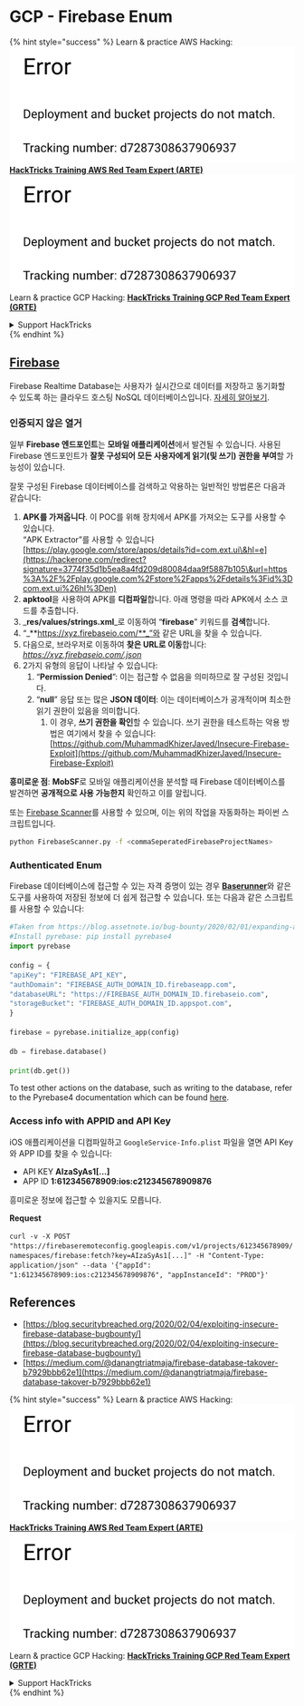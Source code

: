 # GCP - Firebase Enum

{% hint style="success" %}
Learn & practice AWS Hacking:<img src="../../../.gitbook/assets/image (1) (1).png" alt="" data-size="line">[**HackTricks Training AWS Red Team Expert (ARTE)**](https://training.hacktricks.xyz/courses/arte)<img src="../../../.gitbook/assets/image (1) (1).png" alt="" data-size="line">\
Learn & practice GCP Hacking: <img src="../../../.gitbook/assets/image (2).png" alt="" data-size="line">[**HackTricks Training GCP Red Team Expert (GRTE)**<img src="../../../.gitbook/assets/image (2).png" alt="" data-size="line">](https://training.hacktricks.xyz/courses/grte)

<details>

<summary>Support HackTricks</summary>

* Check the [**subscription plans**](https://github.com/sponsors/carlospolop)!
* **Join the** 💬 [**Discord group**](https://discord.gg/hRep4RUj7f) or the [**telegram group**](https://t.me/peass) or **follow** us on **Twitter** 🐦 [**@hacktricks\_live**](https://twitter.com/hacktricks\_live)**.**
* **Share hacking tricks by submitting PRs to the** [**HackTricks**](https://github.com/carlospolop/hacktricks) and [**HackTricks Cloud**](https://github.com/carlospolop/hacktricks-cloud) github repos.

</details>
{% endhint %}

## [Firebase](https://cloud.google.com/sdk/gcloud/reference/firebase/)

Firebase Realtime Database는 사용자가 실시간으로 데이터를 저장하고 동기화할 수 있도록 하는 클라우드 호스팅 NoSQL 데이터베이스입니다. [자세히 알아보기](https://firebase.google.com/products/realtime-database/).

### 인증되지 않은 열거

일부 **Firebase 엔드포인트**는 **모바일 애플리케이션**에서 발견될 수 있습니다. 사용된 Firebase 엔드포인트가 **잘못 구성되어 모든 사용자에게 읽기(및 쓰기) 권한을 부여**할 가능성이 있습니다.

잘못 구성된 Firebase 데이터베이스를 검색하고 악용하는 일반적인 방법론은 다음과 같습니다:

1. **APK를 가져옵니다**. 이 POC를 위해 장치에서 APK를 가져오는 도구를 사용할 수 있습니다.\
“APK Extractor”를 사용할 수 있습니다 [https://play.google.com/store/apps/details?id=com.ext.ui\&hl=e](https://hackerone.com/redirect?signature=3774f35d1b5ea8a4fd209d80084daa9f5887b105\&url=https%3A%2F%2Fplay.google.com%2Fstore%2Fapps%2Fdetails%3Fid%3Dcom.ext.ui%26hl%3Den)
2. **apktool**을 사용하여 APK를 **디컴파일**합니다. 아래 명령을 따라 APK에서 소스 코드를 추출합니다.
3. _**res/values/strings.xml**_로 이동하여 “**firebase**” 키워드를 **검색**합니다.
4. “_**https://xyz.firebaseio.com/**_”와 같은 URL을 찾을 수 있습니다.
5. 다음으로, 브라우저로 이동하여 **찾은 URL로 이동**합니다: _https://xyz.firebaseio.com/.json_
6. 2가지 유형의 응답이 나타날 수 있습니다:
   1. “**Permission Denied**”: 이는 접근할 수 없음을 의미하므로 잘 구성된 것입니다.
   2. “**null**” 응답 또는 많은 **JSON 데이터**: 이는 데이터베이스가 공개적이며 최소한 읽기 권한이 있음을 의미합니다.
      1. 이 경우, **쓰기 권한을 확인**할 수 있습니다. 쓰기 권한을 테스트하는 악용 방법은 여기에서 찾을 수 있습니다: [https://github.com/MuhammadKhizerJaved/Insecure-Firebase-Exploit](https://github.com/MuhammadKhizerJaved/Insecure-Firebase-Exploit)

**흥미로운 점**: **MobSF**로 모바일 애플리케이션을 분석할 때 Firebase 데이터베이스를 발견하면 **공개적으로 사용 가능한지** 확인하고 이를 알립니다.

또는 [Firebase Scanner](https://github.com/shivsahni/FireBaseScanner)를 사용할 수 있으며, 이는 위의 작업을 자동화하는 파이썬 스크립트입니다.
```bash
python FirebaseScanner.py -f <commaSeperatedFirebaseProjectNames>
```
### Authenticated Enum

Firebase 데이터베이스에 접근할 수 있는 자격 증명이 있는 경우 [**Baserunner**](https://github.com/iosiro/baserunner)와 같은 도구를 사용하여 저장된 정보에 더 쉽게 접근할 수 있습니다. 또는 다음과 같은 스크립트를 사용할 수 있습니다:
```python
#Taken from https://blog.assetnote.io/bug-bounty/2020/02/01/expanding-attack-surface-react-native/
#Install pyrebase: pip install pyrebase4
import pyrebase

config = {
"apiKey": "FIREBASE_API_KEY",
"authDomain": "FIREBASE_AUTH_DOMAIN_ID.firebaseapp.com",
"databaseURL": "https://FIREBASE_AUTH_DOMAIN_ID.firebaseio.com",
"storageBucket": "FIREBASE_AUTH_DOMAIN_ID.appspot.com",
}

firebase = pyrebase.initialize_app(config)

db = firebase.database()

print(db.get())
```
To test other actions on the database, such as writing to the database, refer to the Pyrebase4 documentation which can be found [here](https://github.com/nhorvath/Pyrebase4).

### Access info with APPID and API Key <a href="#access-info-with-appid-and-api-key" id="access-info-with-appid-and-api-key"></a>

iOS 애플리케이션을 디컴파일하고 `GoogleService-Info.plist` 파일을 열면 API Key와 APP ID를 찾을 수 있습니다:

* API KEY **AIzaSyAs1\[...]**
* APP ID **1:612345678909:ios:c212345678909876**

흥미로운 정보에 접근할 수 있을지도 모릅니다.

**Request**

`curl -v -X POST "https://firebaseremoteconfig.googleapis.com/v1/projects/612345678909/namespaces/firebase:fetch?key=AIzaSyAs1[...]" -H "Content-Type: application/json" --data '{"appId": "1:612345678909:ios:c212345678909876", "appInstanceId": "PROD"}'`

## References <a href="#references" id="references"></a>

* ​[https://blog.securitybreached.org/2020/02/04/exploiting-insecure-firebase-database-bugbounty/](https://blog.securitybreached.org/2020/02/04/exploiting-insecure-firebase-database-bugbounty/)​
* ​[https://medium.com/@danangtriatmaja/firebase-database-takover-b7929bbb62e1](https://medium.com/@danangtriatmaja/firebase-database-takover-b7929bbb62e1)​

{% hint style="success" %}
Learn & practice AWS Hacking:<img src="../../../.gitbook/assets/image (1) (1).png" alt="" data-size="line">[**HackTricks Training AWS Red Team Expert (ARTE)**](https://training.hacktricks.xyz/courses/arte)<img src="../../../.gitbook/assets/image (1) (1).png" alt="" data-size="line">\
Learn & practice GCP Hacking: <img src="../../../.gitbook/assets/image (2).png" alt="" data-size="line">[**HackTricks Training GCP Red Team Expert (GRTE)**<img src="../../../.gitbook/assets/image (2).png" alt="" data-size="line">](https://training.hacktricks.xyz/courses/grte)

<details>

<summary>Support HackTricks</summary>

* Check the [**subscription plans**](https://github.com/sponsors/carlospolop)!
* **Join the** 💬 [**Discord group**](https://discord.gg/hRep4RUj7f) or the [**telegram group**](https://t.me/peass) or **follow** us on **Twitter** 🐦 [**@hacktricks\_live**](https://twitter.com/hacktricks\_live)**.**
* **Share hacking tricks by submitting PRs to the** [**HackTricks**](https://github.com/carlospolop/hacktricks) and [**HackTricks Cloud**](https://github.com/carlospolop/hacktricks-cloud) github repos.

</details>
{% endhint %}
